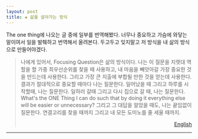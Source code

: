 ```yaml
---  
layout: post  
title: ✚ 삶을 살아가는 방식
---  
```


The one thing에 나오는 글 중에 일부를 번역해봤다. 너무나 중요하고 가슴에 와닿는 말이여서 일을 발췌하고 번역해서 올려본다. 두고두고 잊지말고 저 방식을 내 삶의 방식으로 만들어야겠다.

>나에게 있어서, Focusing Question은 삶의 방식이다. 나는 이 질문을 지렛대 역할을 할 가중 최우선순위를 찾을 때 사용하고, 내 마음을 빼앗아갈 가장 중요한 것을 만드는데 사용한다. 그리고 가장 큰 지출에 부합될 만한 것을 얻는데 사용한다. 결과가 절대적으로 중요할 때마다 나는 질문한다. 일어났을 때 그리고 하루를 시작할때, 나는 질문한다. 일하러 갈때 그리고 다시 집으로 갈 때, 나는 질문한다. What's the ONE Thing I can do such that by doing it everything else will be easier or unnecessary? 그리고 그 대답을 알았을 때도, 나는 끝임없이 질문한다. 연결고리를 찾을 때까지 그리고 내 모든 도미노를 줄 세울 때까지.
>
><div id="english" style="display:none">
><p>For me, the Focusing Question is a way of life. I use it to find my most leveraged priority, make the most out of my time, and get the biggest bang for my buck.</p>
><p>Whenever the outcome absolutely matters, I ask it. I ask it when I wake up and start my day. I ask it when I get to work, and again when I get home. What's the ONE Thing I can do such that by doing it everything else will be easier or unnecessary? And when I know the answer, I continue to ask it until I can see the connections and all my dominoes are lined up.</p></div><p style="text-align:right"><a href="#english" onclick="kuisin('english'); return false;">English</a></p>

---